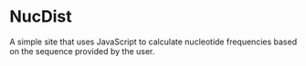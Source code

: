 # NucDist

A simple site that uses JavaScript to calculate nucleotide frequencies based on the sequence provided by the user.
